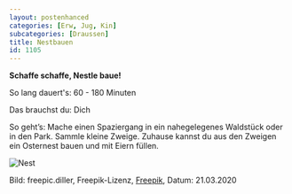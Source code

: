 ```yaml
---
layout: postenhanced
categories: [Erw, Jug, Kin]
subcategories: [Draussen]
title: Nestbauen
id: 1105
---
```

**Schaffe schaffe, Nestle baue!**

So lang dauert's: 60 - 180 Minuten

Das brauchst du: Dich 

So geht’s: Mache einen Spaziergang in ein nahegelegenes Waldstück oder in den Park. Sammle kleine Zweige. Zuhause kannst du aus den Zweigen ein Osternest bauen und mit Eiern füllen.

![Nest](https://image.freepik.com/fotos-kostenlos/grosses-osternest-mit-kissen-eier-und-kaninchen_8353-6201.jpg)

Bild: freepic.diller, Freepik-Lizenz, [Freepik](https://de.freepik.com/fotos-kostenlos/grosses-osternest-mit-kissen-eier-und-kaninchen_2462259.htm#page=1&query=Osternest&position=11), Datum: 21.03.2020
